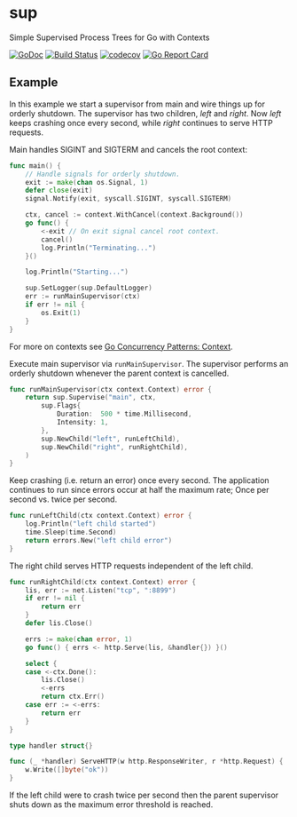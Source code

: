 # sup

Simple Supervised Process Trees for Go with Contexts

[![GoDoc](https://godoc.org/github.com/johannesh/sup?status.svg)](https://godoc.org/github.com/johannesh/sup)
[![Build Status](https://travis-ci.org/johannesh/sup.svg?branch=master)](https://travis-ci.org/johannesh/sup)
[![codecov](https://codecov.io/gh/johannesh/sup/branch/master/graph/badge.svg)](https://codecov.io/gh/johannesh/sup)
[![Go Report Card](https://goreportcard.com/badge/github.com/johannesh/sup)](https://goreportcard.com/report/github.com/johannesh/sup)

## Example

In this example we start a supervisor from main and wire things up for orderly shutdown.
The supervisor has two children, _left_ and _right_. Now _left_ keeps crashing once every second, while _right_ continues to serve HTTP requests.

Main handles SIGINT and SIGTERM and cancels the root context:

```go
func main() {
	// Handle signals for orderly shutdown.
	exit := make(chan os.Signal, 1)
	defer close(exit)
	signal.Notify(exit, syscall.SIGINT, syscall.SIGTERM)

	ctx, cancel := context.WithCancel(context.Background())
	go func() {
		<-exit // On exit signal cancel root context.
		cancel()
		log.Println("Terminating...")
	}()

	log.Println("Starting...")

	sup.SetLogger(sup.DefaultLogger)
	err := runMainSupervisor(ctx)
	if err != nil {
		os.Exit(1)
	}
}
```

For more on contexts see [Go Concurrency Patterns: Context](https://blog.golang.org/context).

Execute main supervisor via `runMainSupervisor`. The supervisor performs an orderly shutdown whenever the parent context is cancelled.

```go
func runMainSupervisor(ctx context.Context) error {
	return sup.Supervise("main", ctx,
		sup.Flags{
			Duration:  500 * time.Millisecond,
			Intensity: 1,
		},
		sup.NewChild("left", runLeftChild),
		sup.NewChild("right", runRightChild),
	)
}
```

Keep crashing (i.e. return an error) once every second. The application continues to run since errors occur at half the maximum rate; Once per second vs. twice per second.

```go
func runLeftChild(ctx context.Context) error {
	log.Println("left child started")
	time.Sleep(time.Second)
	return errors.New("left child error")
}
```

The right child serves HTTP requests independent of the left child.

```go
func runRightChild(ctx context.Context) error {
	lis, err := net.Listen("tcp", ":8899")
	if err != nil {
		return err
	}
	defer lis.Close()

	errs := make(chan error, 1)
	go func() { errs <- http.Serve(lis, &handler{}) }()

	select {
	case <-ctx.Done():
		lis.Close()
		<-errs
		return ctx.Err()
	case err := <-errs:
		return err
	}
}

type handler struct{}

func (_ *handler) ServeHTTP(w http.ResponseWriter, r *http.Request) {
	w.Write([]byte("ok"))
}
```

If the left child were to crash twice per second then the parent supervisor shuts down as the maximum error threshold is reached.
